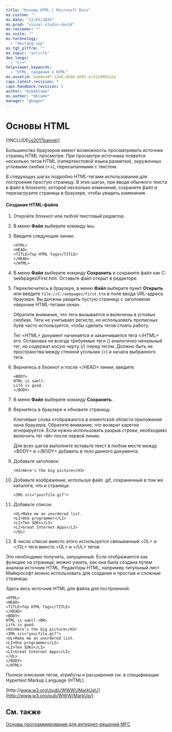 ```yaml
---
title: "Основы HTML | Microsoft Docs"
ms.custom: ""
ms.date: "12/05/2016"
ms.prod: "visual-studio-dev14"
ms.reviewer: ""
ms.suite: ""
ms.technology: 
  - "devlang-cpp"
ms.tgt_pltfrm: ""
ms.topic: "article"
dev_langs: 
  - "C++"
helpviewer_keywords: 
  - "HTML, сведения о HTML"
ms.assetid: aab8ea9f-12d4-4bdd-a585-ac3124081a2a
caps.latest.revision: 7
caps.handback.revision: 3
author: "mikeblome"
ms.author: "mblome"
manager: "ghogen"
---
```

# Основы HTML
[!INCLUDE[vs2017banner](../assembler/inline/includes/vs2017banner.md)]

Большинство браузеров имеют возможность просматривать источник страниц HTML просмотре.  При просмотре источника появится несколько тегов HTML \(гипертекстовой языка разметки\), окруженных угловыми скобки \(\<\>\), пересыпанными с текстом.  
  
 В следующих шагах подробно HTML\-тегами использования для построения простую страницу.  В этих шагах, при вводе обычного текста в файл в блокноте, которой несколько изменений, сохраните файл и перезагрузите страница в браузере, чтобы увидеть изменения.  
  
#### Создание HTML\-файла  
  
1.  Откройте блокнот или любой текстовый редактор.  
  
2.  В меню **Файл**  выберите команду `New`.  
  
3.  Введите следующие линии:  
  
    ```  
    <HTML>  
    <HEAD>  
    <TITLE>Top HTML Tags</TITLE>  
    </HEAD>  
    </HTML>  
    ```  
  
4.  В меню **Файл**  выберите команду **Сохранить** и сохраните файл как C: \\webpages\\First.htm.  Оставьте файл открыт в редакторе.  
  
5.  Переключитесь в браузере, в меню **Файл**  выберите пункт **Открыть** или введите `file://C:/webpages/first.htm` в поле ввода URL\-адреса браузера.  Вы должны увидеть пустую страницу с заголовком «верхние HTML\-тегами окна».  
  
     Обратите внимание, что теги вызывается и включены в угловых скобках.  Теги не учитывает регистр, но использовать прописных букв часто используется, чтобы сделать тегов стоять работу.  
  
     Тег \<HTML\> документ начинается и заканчивается тега \<\/HTML\> его.  Остановка не всегда требуемые теги \(\) аналогично начальный тег, но содержат косую черту \(\/\) перед тегом.  Должно быть не пространства между стенной угольник \(\<\) и начала выбранного тега.  
  
6.  Вернитесь в блокнот и после \<\/HEAD\> линии, введите:  
  
    ```  
    <BODY>  
    HTML is swell.  
    Life is good.  
    </BODY>  
    ```  
  
7.  В меню **Файл** выберите команду **Сохранить**.  
  
8.  Вернитесь в браузере и обновите страницу.  
  
     Ключевые слова отображаются в клиентской области приложения окна браузера.  Обратите внимание, что возврат каретки игнорируется.  Если нужно использовать разрыв строки, необходимо включить тег `<BR>` после первой линии.  
  
     Для всех шагов выполните вставьте текст в любом месте между \<BODY\> и \<\/BODY\> добавить в тело данного документа.  
  
9. Добавьте заголовок:  
  
    ```  
    <H3>Here's the big picture</H3>  
    ```  
  
10. Добавьте изображение, используя файл .gif, сохраненный в том же каталоге, что и страница:  
  
    ```  
    <IMG src="yourfile.gif">  
    ```  
  
11. Добавьте список.  
  
    ```  
    <UL>Make me an unordered list.  
    <LI>One programmer</LI>  
    <LI>Ten SDKs</LI>  
    <LI>Great Internet Apps</LI>  
    </UL>  
    ```  
  
12. В число список вместо этого используется связыванный \<OL\> и \<\/OL\> теги вместо \<UL\> и \<\/UL\> тегов.  
  
 Это необходимо получить, запущенный.  Если отображается как функцию на странице, можно узнать, как она была создана путем анализа источник HTML.  Редакторы HTML, например титульный лист Майкрософт можно использовать для создания и простые и сложные страницы.  
  
 Здесь весь источник HTML для файла для построенной:  
  
```  
<HTML>  
<HEAD>  
<TITLE>Top HTML Tags</TITLE>  
</HEAD>  
<BODY>  
HTML is swell.<BR>  
Life is good.  
<H3>Here's the big picture</H3>  
<IMG src="yourfile.gif">  
<UL>Make me an unordered list.  
<LI>One programmer</LI>  
<LI>Ten SDKs</LI>  
<LI>Great Internet Apps</LI>  
</UL>  
</BODY>  
</HTML>  
```  
  
 Полное описание тегов, атрибуты и расширения см. в спецификации Hypertext Markup Language \(HTML\).  
  
 [http:\/\/www.w3.org\/pub\/WWW\/MarkUp\/](http://www.w3.org/pub/WWW/MarkUp/)  
  
## См. также  
 [Основы программирования для интернет\-решений MFC](../mfc/mfc-internet-programming-basics.md)